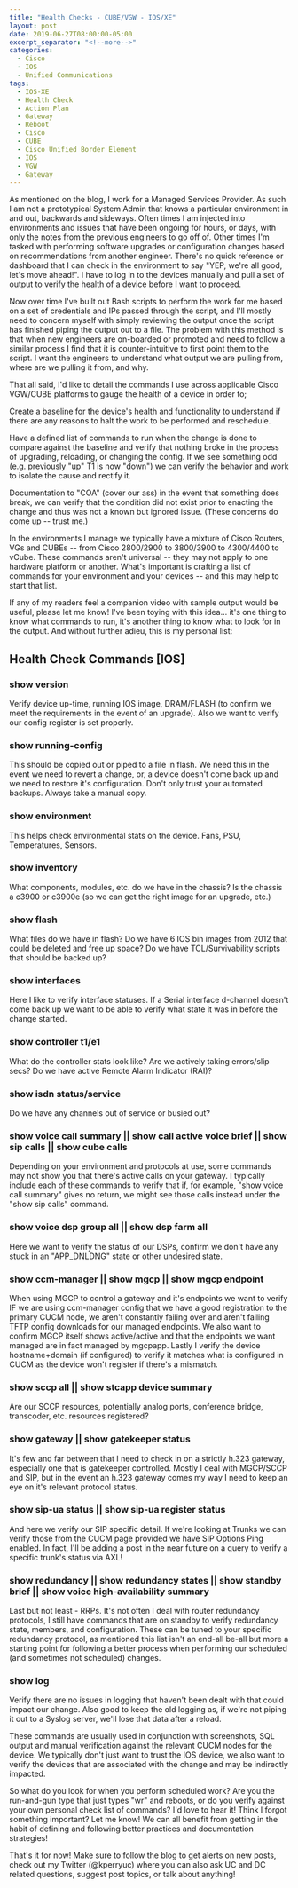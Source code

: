 ```yaml
---
title: "Health Checks - CUBE/VGW - IOS/XE"
layout: post
date: 2019-06-27T08:00:00-05:00
excerpt_separator: "<!--more-->"
categories:
  - Cisco
  - IOS
  - Unified Communications
tags:
  - IOS-XE
  - Health Check
  - Action Plan
  - Gateway
  - Reboot
  - Cisco
  - CUBE
  - Cisco Unified Border Element
  - IOS
  - VGW
  - Gateway
---
```


As mentioned on the blog, I work for a Managed Services Provider. As such I am not a prototypical System Admin that knows a particular environment in and out, backwards and sideways. Often times I am injected into environments and issues that have been ongoing for hours, or days, with only the notes from the previous engineers to go off of. Other times I'm tasked with performing software upgrades or configuration changes based on recommendations from another engineer. There's no quick reference or dashboard that I can check in the environment to say "YEP, we're all good, let's move ahead!". I have to log in to the devices manually and pull a set of output to verify the health of a device before I want to proceed.

<!--more-->

Now over time I've built out Bash scripts to perform the work for me based on a set of credentials and IPs passed through the script, and I'll mostly need to concern myself with simply reviewing the output once the script has finished piping the output out to a file. The problem with this method is that when new engineers are on-boarded or promoted and need to follow a similar process I find that it is counter-intuitive to first point them to the script. I want the engineers to understand what output we are pulling from, where are we pulling it from, and why.

That all said, I'd like to detail the commands I use across applicable Cisco VGW/CUBE platforms to gauge the health of a device in order to;

Create a baseline for the device's health and functionality to understand if there are any reasons to halt the work to be performed and reschedule.

Have a defined list of commands to run when the change is done to compare against the baseline and verify that nothing broke in the process of upgrading, reloading, or changing the config. If we see something odd (e.g. previously "up" T1 is now "down") we can verify the behavior and work to isolate the cause and rectify it.

Documentation to "COA" (cover our ass) in the event that something does break, we can verify that the condition did not exist prior to enacting the change and thus was not a known but ignored issue. (These concerns do come up -- trust me.)

In the environments I manage we typically have a mixture of Cisco Routers, VGs and CUBEs -- from Cisco 2800/2900 to 3800/3900 to 4300/4400 to vCube. These commands aren't universal -- they may not apply to one hardware platform or another. What's important is crafting a list of commands for your environment and your devices -- and this may help to start that list.

If any of my readers feel a companion video with sample output would be useful, please let me know! I've been toying with this idea... it's one thing to know what commands to run, it's another thing to know what to look for in the output. And without further adieu, this is my personal list:

## Health Check Commands [IOS]

### show version

Verify device up-time, running IOS image, DRAM/FLASH (to confirm we meet the requirements in the event of an upgrade). Also we want to verify our config register is set properly.

### show running-config

This should be copied out or piped to a file in flash. We need this in the event we need to revert a change, or, a device doesn't come back up and we need to restore it's configuration. Don't only trust your automated backups. Always take a manual copy.

### show environment

This helps check environmental stats on the device. Fans, PSU, Temperatures, Sensors.

### show inventory

What components, modules, etc. do we have in the chassis? Is the chassis a c3900 or c3900e (so we can get the right image for an upgrade, etc.)

### show flash

What files do we have in flash? Do we have 6 IOS bin images from 2012 that could be deleted and free up space? Do we have TCL/Survivability scripts that should be backed up?

### show interfaces

Here I like to verify interface statuses. If a Serial interface d-channel doesn't come back up we want to be able to verify what state it was in before the change started.

### show controller t1/e1

What do the controller stats look like? Are we actively taking errors/slip secs? Do we have active Remote Alarm Indicator (RAI)?

### show isdn status/service

Do we have any channels out of service or busied out?

### show voice call summary || show call active voice brief || show sip calls || show cube calls

Depending on your environment and protocols at use, some commands may not show you that there's active calls on your gateway. I typically include each of these commands to verify that if, for example, "show voice call summary" gives no return, we might see those calls instead under the "show sip calls" command.

### show voice dsp group all || show dsp farm all

Here we want to verify the status of our DSPs, confirm we don't have any stuck in an "APP_DNLDNG" state or other undesired state.

### show ccm-manager || show mgcp || show mgcp endpoint

When using MGCP to control a gateway and it's endpoints we want to verify IF we are using ccm-manager config that we have a good registration to the primary CUCM node, we aren't constantly failing over and aren't failing TFTP config downloads for our managed endpoints. We also want to confirm MGCP itself shows active/active and that the endpoints we want managed are in fact managed by mgcpapp. Lastly I verify the device hostname+domain (if configured) to verify it matches what is configured in CUCM as the device won't register if there's a mismatch.

### show sccp all || show stcapp device summary

Are our SCCP resources, potentially analog ports, conference bridge, transcoder, etc. resources registered?

### show gateway || show gatekeeper status

It's few and far between that I need to check in on a strictly h.323 gateway, especially one that is gatekeeper controlled. Mostly I deal with MGCP/SCCP and SIP, but in the event an h.323 gateway comes my way I need to keep an eye on it's relevant protocol status.

### show sip-ua status || show sip-ua register status

And here we verify our SIP specific detail. If we're looking at Trunks we can verify those from the CUCM page provided we have SIP Options Ping enabled. In fact, I'll be adding a post in the near future on a query to verify a specific trunk's status via AXL!

### show redundancy || show redundancy states || show standby brief || show voice high-availability summary

Last but not least - RRPs. It's not often I deal with router redundancy protocols, I still have commands that are on standby to verify redundancy state, members, and configuration. These can be tuned to your specific redundancy protocol, as mentioned this list isn't an end-all be-all but more a starting point for following a better process when performing our scheduled (and sometimes not scheduled) changes.

### show log

Verify there are no issues in logging that haven't been dealt with that could impact our change. Also good to keep the old logging as, if we're not piping it out to a Syslog server, we'll lose that data after a reload.

These commands are usually used in conjunction with screenshots, SQL output and manual verification against the relevant CUCM nodes for the device. We typically don't just want to trust the IOS device, we also want to verify the devices that are associated with the change and may be indirectly impacted.

So what do you look for when you perform scheduled work? Are you the run-and-gun type that just types "wr" and reboots, or do you verify against your own personal check list of commands? I'd love to hear it! Think I forgot something important? Let me know! We can all benefit from getting in the habit of defining and following better practices and documentation strategies!

That's it for now! Make sure to follow the blog to get alerts on new posts, check out my Twitter (@kperryuc) where you can also ask UC and DC related questions, suggest post topics, or talk about anything!
